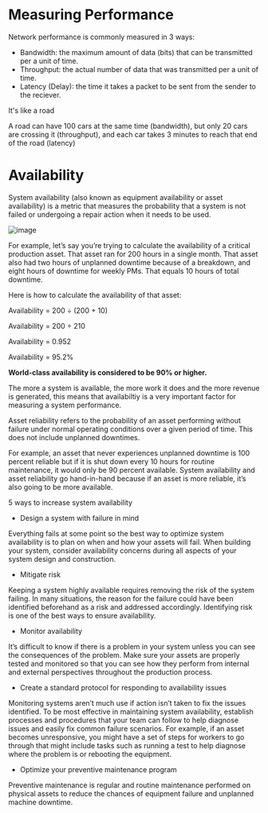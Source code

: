 # Measuring Performance

Network performance is commonly measured in 3 ways:

- Bandwidth: the maximum amount of data (bits) that can be transmitted per a unit of time.
- Throughput: the actual number of data that was transmitted per a unit of time.
- Latency (Delay): the time it takes a packet to be sent from the sender to the reciever.

It's like a road 

A road can have 100 cars at the same time (bandwidth), but only 20 cars are crossing it (throughput), and each car takes 3 minutes to reach that end of the road (latency)

# Availability 

System availability (also known as equipment availability or asset availability) is a metric that measures the probability that a system is not failed or undergoing a repair action when it needs to be used.

![image](https://github.com/user-attachments/assets/a53b9c4d-e298-47c0-9446-798f9eb8e29c)

For example, let’s say you’re trying to calculate the availability of a critical production asset. That asset ran for 200 hours in a single month. That asset also had two hours of unplanned downtime because of a breakdown, and eight hours of downtime for weekly PMs. That equals 10 hours of total downtime.

Here is how to calculate the availability of that asset:

Availability = 200 ÷ (200 + 10)

Availability = 200 ÷ 210

Availability = 0.952

Availability = 95.2%

**World-class availability is considered to be 90% or higher.**

The more a system is available, the more work it does and the more revenue is generated, this means that availabiltiy is a very important factor for measuring a system performance.

Asset reliability refers to the probability of an asset performing without failure under normal operating conditions over a given period of time. This does not include unplanned downtimes.

For example, an asset that never experiences unplanned downtime is 100 percent reliable but if it is shut down every 10 hours for routine maintenance, it would only be 90 percent available. System availability and asset reliability go hand-in-hand because if an asset is more reliable, it’s also going to be more available.

5 ways to increase system availability

- Design a system with failure in mind

Everything fails at some point so the best way to optimize system availability is to plan on when and how your assets will fail. When building your system, consider availability concerns during all aspects of your system design and construction.

- Mitigate risk

Keeping a system highly available requires removing the risk of the system failing. In many situations, the reason for the failure could have been identified beforehand as a risk and addressed accordingly. Identifying risk is one of the best ways to ensure availability.

- Monitor availability

It’s difficult to know if there is a problem in your system unless you can see the consequences of the problem. Make sure your assets are properly tested and monitored so that you can see how they perform from internal and external perspectives throughout the production process.

- Create a standard protocol for responding to availability issues

Monitoring systems aren’t much use if action isn’t taken to fix the issues identified. To be most effective in maintaining system availability, establish processes and procedures that your team can follow to help diagnose issues and easily fix common failure scenarios. For example, if an asset becomes unresponsive, you might have a set of steps for workers to go through that might include tasks such as running a test to help diagnose where the problem is or rebooting the equipment.

- Optimize your preventive maintenance program

Preventive maintenance is regular and routine maintenance performed on physical assets to reduce the chances of equipment failure and unplanned machine downtime.
